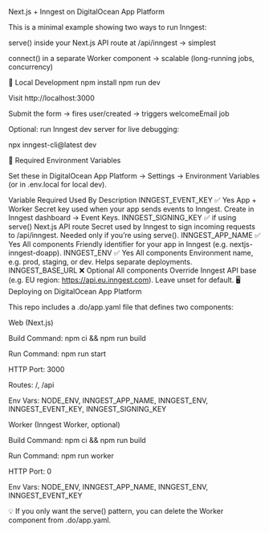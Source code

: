 Next.js + Inngest on DigitalOcean App Platform

This is a minimal example showing two ways to run Inngest:

serve() inside your Next.js API route at /api/inngest → simplest

connect() in a separate Worker component → scalable (long-running jobs, concurrency)

🚀 Local Development
npm install
npm run dev


Visit http://localhost:3000

Submit the form → fires user/created → triggers welcomeEmail job

Optional: run Inngest dev server for live debugging:

npx inngest-cli@latest dev

🔑 Required Environment Variables

Set these in DigitalOcean App Platform → Settings → Environment Variables (or in .env.local for local dev).

Variable	Required	Used By	Description
INNGEST_EVENT_KEY	✅ Yes	App + Worker	Secret key used when your app sends events to Inngest. Create in Inngest dashboard → Event Keys.
INNGEST_SIGNING_KEY	✅ if using serve()	Next.js API route	Secret used by Inngest to sign incoming requests to /api/inngest. Needed only if you’re using serve().
INNGEST_APP_NAME	✅ Yes	All components	Friendly identifier for your app in Inngest (e.g. nextjs-inngest-doapp).
INNGEST_ENV	✅ Yes	All components	Environment name, e.g. prod, staging, or dev. Helps separate deployments.
INNGEST_BASE_URL	❌ Optional	All components	Override Inngest API base (e.g. EU region: https://api.eu.inngest.com). Leave unset for default.
🖥️ Deploying on DigitalOcean App Platform

This repo includes a .do/app.yaml file that defines two components:

Web (Next.js)

Build Command: npm ci && npm run build

Run Command: npm run start

HTTP Port: 3000

Routes: /, /api

Env Vars: NODE_ENV, INNGEST_APP_NAME, INNGEST_ENV, INNGEST_EVENT_KEY, INNGEST_SIGNING_KEY

Worker (Inngest Worker, optional)

Build Command: npm ci && npm run build

Run Command: npm run worker

HTTP Port: 0

Env Vars: NODE_ENV, INNGEST_APP_NAME, INNGEST_ENV, INNGEST_EVENT_KEY

💡 If you only want the serve() pattern, you can delete the Worker component from .do/app.yaml.